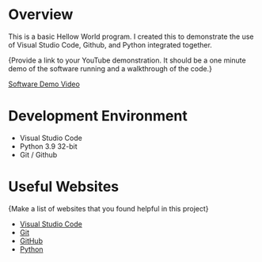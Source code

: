 # Overview

This is a basic Hellow World program. I created this to demonstrate the use of Visual Studio Code, Github, and Python integrated together.

{Provide a link to your YouTube demonstration.  It should be a one minute demo of the software running and a walkthrough of the code.}

[Software Demo Video](http://youtube.link.goes.here)

# Development Environment

* Visual Studio Code
* Python 3.9 32-bit
* Git / Github

# Useful Websites

{Make a list of websites that you found helpful in this project}
* [Visual Studio Code](https://code.visualstudio.com/docs)
* [Git](https://git-scm.com/doc)
* [GitHub](https://github.com/)
* [Python](https://www.python.org/doc/)